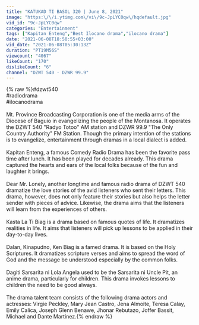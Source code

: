 ```yaml
---
title: "KATUKAD TI BASOL 320 | June 8, 2021"
image: "https:\/\/i.ytimg.com\/vi\/9c-JpLYC0qw\/hqdefault.jpg"
vid_id: "9c-JpLYC0qw"
categories: "Entertainment"
tags: ["Kapitan Enteng","Best Ilocano drama","ilocano drama"]
date: "2021-06-08T18:50:55+03:00"
vid_date: "2021-06-08T05:30:13Z"
duration: "PT19M56S"
viewcount: "4067"
likeCount: "170"
dislikeCount: "6"
channel: "DZWT 540 - DZWR 99.9"
---
```

{% raw %}#dzwt540<br />#radiodrama<br />#ilocanodrama<br /><br />Mt. Province Broadcasting Corporation is one of the media arms of the Diocese of Baguio in evangelizing the people of the Montanosa. It operates the DZWT 540 &quot;Radyo Totoo&quot; AM station and DZWR 99.9 &quot;The Only Country Authority&quot; FM Station. Though the primary intention of the stations is to evangelize, entertainment through dramas in a local dialect is added.<br /><br />Kapitan Enteng, a famous Comedy Radio Drama has been the favorite pass time after lunch. It has been played for decades already. This drama captured the hearts and ears of the local folks because of the fun and laughter it brings.<br /><br />Dear Mr. Lonely, another longtime and famous radio drama of DZWT 540 dramatize the love stories of the avid listeners who sent their letters. This drama, however, does not only feature their stories but also helps the letter sender with pieces of advice. Likewise, the drama aims that the listeners will learn from the experiences of others.<br /><br />Kasta La Ti Biag is a drama based on famous quotes of life. It dramatizes realities in life. It aims that listeners will pick up lessons to be applied in their day-to-day lives.<br /><br />Dalan, Kinapudno, Ken Biag is a famed drama. It is based on the Holy Scriptures. It dramatizes scripture verses and aims to spread the word of God and the message be understood especially by the common folks. <br /><br />Dagiti Sarsarita ni Lola Angela used to be the Sarsarita ni Uncle Pit, an anime drama, particularly for children. This drama invokes lessons to children the need to be good always.<br /><br />The drama talent team consists of the following drama actors and actresses: Virgie Peckley, Mary Jean Castro, Jena Almoite, Teresa Calay, Emily Calica, Joseph Glenn Benawe, Jhonar Rebutazo, Joffer Bassit, Michael and Dante Martinez.{% endraw %}
